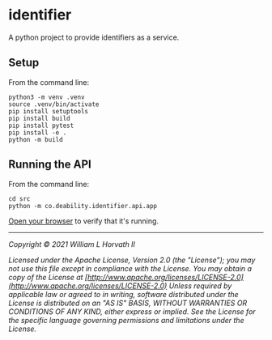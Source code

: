# identifier
A python project to provide identifiers as a service.

## Setup

From the command line:

    python3 -m venv .venv
    source .venv/bin/activate
    pip install setuptools
    pip install build
    pip install pytest
    pip install -e .
    python -m build


## Running the API

From the command line:

    cd src
    python -m co.deability.identifier.api.app

[Open your browser](http://localhost:5000/identifier) to verify that it's running. 

___
_Copyright © 2021 William L Horvath II_

_Licensed under the Apache License, Version 2.0 (the "License"); you may not use this file except in compliance with the License. You may obtain a copy of the License at [http://www.apache.org/licenses/LICENSE-2.0](http://www.apache.org/licenses/LICENSE-2.0) Unless required by applicable law or agreed to in writing, software distributed under the License is distributed on an "AS IS" BASIS,  WITHOUT WARRANTIES OR CONDITIONS OF ANY KIND, either express or implied. See the License for the specific language governing permissions and limitations under the License._
